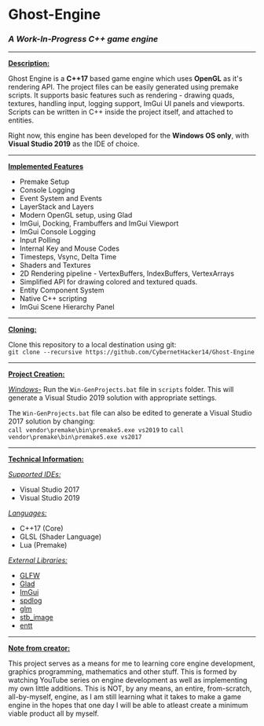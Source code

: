 # Ghost-Engine
### *A Work-In-Progress C++ game engine*

***

<ins>**Description:**</ins>

Ghost Engine is a **C++17** based game engine which 
uses **OpenGL** as it's rendering API. The project files can be easily generated 
using premake scripts. It supports basic features such as rendering - drawing quads, 
textures, handling input, logging support, ImGui UI panels and viewports. 
Scripts can be written in C++ inside the project itself, and attached to entities.

Right now, this engine has been developed for the **Windows OS only**, with 
**Visual Studio 2019** as the IDE of choice.

***

<ins>**Implemented Features**</ins>

 * Premake Setup
 * Console Logging
 * Event System and Events
 * LayerStack and Layers
 * Modern OpenGL setup, using Glad
 * ImGui, Docking, Frambuffers and ImGui Viewport
 * ImGui Console Logging
 * Input Polling
 * Internal Key and Mouse Codes
 * Timesteps, Vsync, Delta Time
 * Shaders and Textures
 * 2D Rendering pipeline - VertexBuffers, IndexBuffers, VertexArrays
 * Simplified API for drawing colored and textured quads.
 * Entity Component System
 * Native C++ scripting
 * ImGui Scene Hierarchy Panel

***

<ins>**Cloning:**</ins>

Clone this repository to a local destination using git:  
`git clone --recursive https://github.com/CybernetHacker14/Ghost-Engine`  

***

<ins>**Project Creation:**</ins>

<ins>*Windows-*</ins> Run the `Win-GenProjects.bat` file in `scripts` folder.
This will generate a Visual Studio 2019 solution with appropriate settings.

The `Win-GenProjects.bat` file can also be edited to generate a Visual Studio 2017
solution by changing:  
`call vendor\premake\bin\premake5.exe vs2019` to `call vendor\premake\bin\premake5.exe vs2017`

***

<ins>**Technical Information:**</ins>

<ins>*Supported IDEs:*</ins> 
 * Visual Studio 2017
 * Visual Studio 2019  

<ins>*Languages:*</ins> 
 * C++17 (Core)
 * GLSL (Shader Language)
 * Lua (Premake)

<ins>*External Libraries:*</ins> 
 * [GLFW](https://www.glfw.org/)
 * [Glad](https://glad.dav1d.de/)
 * [ImGui](https://github.com/ocornut/imgui)
 * [spdlog](https://github.com/gabime/spdlog)
 * [glm](https://glm.g-truc.net/0.9.9/index.html)
 * [stb_image](https://github.com/nothings/stb/blob/master/stb_image.h)
 * [entt](https://github.com/skypjack/entt)

***

<ins>**Note from creator:**</ins>

This project serves as a means for me to learning core engine development, graphics programming,
mathematics and other stuff. This is formed by watching YouTube series on engine development 
as well as implementing my own little additions. This is NOT, by any means, an entire, 
from-scratch, all-by-myself, engine, as I am still learning what it takes to make a game 
engine in the hopes that one day I will be able to atleast create a minimum viable product
all by myself.
